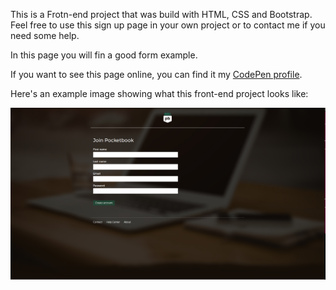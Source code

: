 <p>This is a Frotn-end project that was build with HTML, CSS and Bootstrap. Feel free to use this sign up page in your own project or to contact me if you need some help.</p>

<p>In this page you will fin a good form example.</p>

<p>If you want to see this page online, you can find it my <a href="https://codepen.io/LuKrebs/full/bqyqag/">CodePen profile</a>.</p>

<p>Here's an example image showing what this front-end project looks like: </p>

<a href="https://codepen.io/LuKrebs/full/bqyqag/"><img src="img/pocketbook.png"></a>
